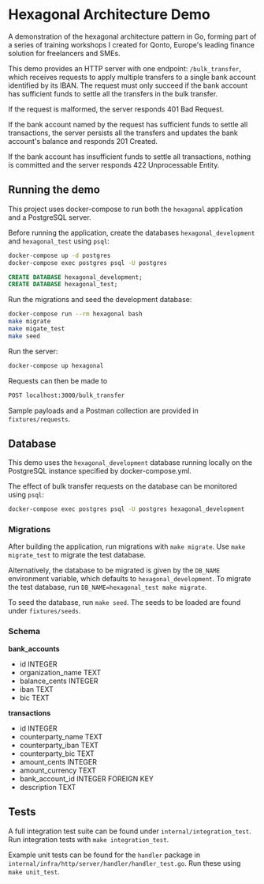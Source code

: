 # Hexagonal Architecture Demo

A demonstration of the hexagonal architecture pattern in Go, forming part of a series of training workshops I created for Qonto, Europe's leading finance solution for freelancers and SMEs.

This demo provides an HTTP server with one endpoint: `/bulk_transfer`, which receives requests to apply multiple transfers to a single bank account identified by its IBAN. The request must only succeed if the bank account has sufficient funds to settle all the transfers in the bulk transfer.

If the request is malformed, the server responds 401 Bad Request.

If the bank account named by the request has sufficient funds to settle all transactions, the server persists all the transfers and updates the bank account's balance and responds 201 Created.

If the bank account has insufficient funds to settle all transactions, nothing is committed and the server responds 422 Unprocessable Entity.

## Running the demo

This project uses docker-compose to run both the `hexagonal` application and a PostgreSQL server.

Before running the application, create the databases `hexagonal_development` and `hexagonal_test` using `psql`:
```bash
docker-compose up -d postgres
docker-compose exec postgres psql -U postgres
```
```sql
CREATE DATABASE hexagonal_development;
CREATE DATABASE hexagonal_test;
```

Run the migrations and seed the development database:
```bash
docker-compose run --rm hexagonal bash
make migrate
make migate_test
make seed
```

Run the server:
```bash
docker-compose up hexagonal
```

Requests can then be made to
```bash
POST localhost:3000/bulk_transfer
```

Sample payloads and a Postman collection are provided in `fixtures/requests`.

## Database

This demo uses the `hexagonal_development` database running locally on the PostgreSQL instance specified by docker-compose.yml.

The effect of bulk transfer requests on the database can be monitored using `psql`:
```bash
docker-compose exec postgres psql -U postgres hexagonal_development
```

### Migrations

After building the application, run migrations with `make migrate`. Use `make migrate_test` to migrate the test database.

Alternatively, the database to be migrated is given by the `DB_NAME` environment variable, which defaults to `hexagonal_development`. To migrate the test database, run `DB_NAME=hexagonal_test make migrate`.

To seed the database, run `make seed`. The seeds to be loaded are found under `fixtures/seeds`.

### Schema
**bank_accounts**
* id INTEGER
* organization_name TEXT
* balance_cents INTEGER
* iban TEXT
* bic TEXT

**transactions**
* id INTEGER
* counterparty_name TEXT
* counterparty_iban TEXT
* counterparty_bic TEXT
* amount_cents INTEGER
* amount_currency TEXT
* bank_account_id INTEGER FOREIGN KEY
* description TEXT

## Tests
A full integration test suite can be found under `internal/integration_test`. Run integration tests with `make integration_test`.

Example unit tests can be found for the `handler` package in `internal/infra/http/server/handler/handler_test.go`. Run these using `make unit_test`.
